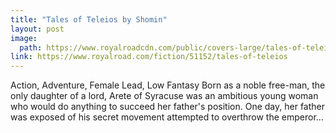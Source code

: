 ```yaml
---
title: "Tales of Teleios by Shomin"
layout: post
image:
  path: https://www.royalroadcdn.com/public/covers-large/tales-of-teleios-aadax4webre.jpg
link: https://www.royalroad.com/fiction/51152/tales-of-teleios
---
```

Action, Adventure, Female Lead, Low Fantasy
Born as a noble free-man, the only daughter of a lord, Arete of Syracuse was an ambitious young woman who would do anything to succeed her father's position. One day, her father was exposed of his secret movement attempted to overthrow the emperor...